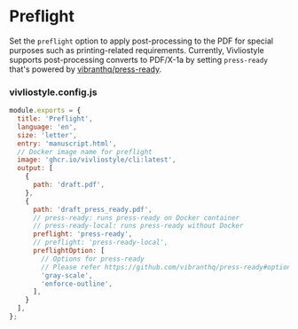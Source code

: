 # Preflight

Set the `preflight` option to apply post-processing to the PDF for special purposes such as printing-related requirements. Currently, Vivliostyle supports post-processing converts to PDF/X-1a by setting `press-ready` that's powered by [vibranthq/press-ready](https://github.com/vibranthq/press-ready).

### vivliostyle.config.js

```js
module.exports = {
  title: 'Preflight',
  language: 'en',
  size: 'letter',
  entry: 'manuscript.html',
  // Docker image name for preflight
  image: 'ghcr.io/vivliostyle/cli:latest',
  output: [
    {
      path: 'draft.pdf',
    },
    {
      path: 'draft_press_ready.pdf',
      // press-ready: runs press-ready on Docker container
      // press-ready-local: runs press-ready without Docker
      preflight: 'press-ready',
      // preflight: 'press-ready-local',
      preflightOption: [
        // Options for press-ready
        // Please refer https://github.com/vibranthq/press-ready#options
        'gray-scale',
        'enforce-outline',
      ],
    }
  ],
};
```
